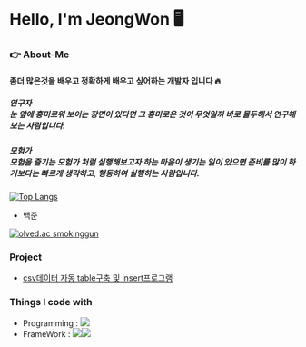 # Hello, I'm JeongWon 🖥

### 👉 About-Me
#### 좀더 많은것을 배우고 정확하게 배우고 싶어하는 개발자 입니다 🔥

##### 연구자 <br> 눈 앞에 흥미로워 보이는 장면이 있다면 그 흥미로운 것이 무엇일까 바로 몰두해서 연구해 보는 사람입니다.
##### 모험가 <br> 모험을 즐기는 모험가 처럼 실행해보고자 하는 마음이 생기는 일이 있으면 준비를 많이 하기보다는 빠르게 생각하고, 행동하여 실행하는 사람입니다.


[![Top Langs](https://github-readme-stats.vercel.app/api/top-langs/?PJO2004=anuraghazra&layout=compact)](https://github.com/anuraghazra/github-readme-stats)


- 백준


[![olved.ac smokinggun](http://mazassumnida.wtf/api/v2/generate_badge?boj=smokinggun)](https://solved.ac/smokinggun)

### Project
- [csv데이터 자동 table구축 및 insert프로그램](https://github.com/PJO2004/CSVfile_upload)

### Things I code with
- Programming : <img src="https://img.shields.io/badge/Python-3776AB?style=for-the-badge&logo=Python&logoColor=white">
- FrameWork : <img src="https://img.shields.io/badge/FastAPI-009688?style=for-the-badge&logo=Fastapi&logoColor=white"><img src="https://img.shields.io/badge/Pandas-150458?style=for-the-badge&logo=pandas&logoColor=white">
